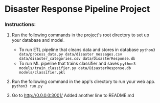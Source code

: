 # Disaster Response Pipeline Project

### Instructions:
1. Run the following commands in the project's root directory to set up your database and model.

    - To run ETL pipeline that cleans data and stores in database
        `python3 data/process_data.py data/disaster_messages.csv data/disaster_categories.csv data/DisasterResponse.db`
    - To run ML pipeline that trains classifier and saves
        `python3 models/train_classifier.py data/DisasterResponse.db models/classifier.pkl`

2. Run the following command in the app's directory to run your web app.
    `python3 run.py`

3. Go to http://0.0.0.0:3001/
Added another line to README.md
